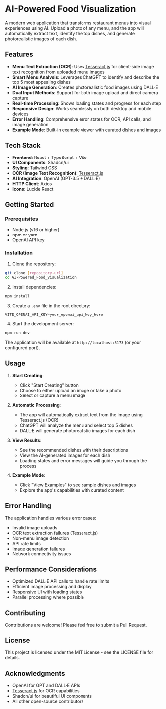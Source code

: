 # AI-Powered Food Visualization

A modern web application that transforms restaurant menus into visual experiences using AI. Upload a photo of any menu, and the app will automatically extract text, identify the top dishes, and generate photorealistic images of each dish.

## Features

- **Menu Text Extraction (OCR)**: Uses [Tesseract.js](https://github.com/naptha/tesseract.js) for client-side image text recognition from uploaded menu images
- **Smart Menu Analysis**: Leverages ChatGPT to identify and describe the top 5 most appealing dishes
- **AI Image Generation**: Creates photorealistic food images using DALL·E
- **Dual Input Methods**: Support for both image upload and direct camera capture
- **Real-time Processing**: Shows loading states and progress for each step
- **Responsive Design**: Works seamlessly on both desktop and mobile devices
- **Error Handling**: Comprehensive error states for OCR, API calls, and image generation
- **Example Mode**: Built-in example viewer with curated dishes and images

## Tech Stack

- **Frontend**: React + TypeScript + Vite
- **UI Components**: Shadcn/ui
- **Styling**: Tailwind CSS
- **OCR (Image Text Recognition)**: [Tesseract.js](https://github.com/naptha/tesseract.js)
- **AI Integration**: OpenAI (GPT-3.5 + DALL·E)
- **HTTP Client**: Axios
- **Icons**: Lucide React

## Getting Started

### Prerequisites

- Node.js (v16 or higher)
- npm or yarn
- OpenAI API key

### Installation

1. Clone the repository:
```bash
git clone [repository-url]
cd AI-Powered_Food_Visualization
```

2. Install dependencies:
```bash
npm install
```

3. Create a `.env` file in the root directory:
```env
VITE_OPENAI_API_KEY=your_openai_api_key_here
```

4. Start the development server:
```bash
npm run dev
```

The application will be available at `http://localhost:5173` (or your configured port).

## Usage

1. **Start Creating**:
   - Click "Start Creating" button
   - Choose to either upload an image or take a photo
   - Select or capture a menu image

2. **Automatic Processing**:
   - The app will automatically extract text from the image using Tesseract.js (OCR)
   - ChatGPT will analyze the menu and select top 5 dishes
   - DALL·E will generate photorealistic images for each dish

3. **View Results**:
   - See the recommended dishes with their descriptions
   - View the AI-generated images for each dish
   - Loading states and error messages will guide you through the process

4. **Example Mode**:
   - Click "View Examples" to see sample dishes and images
   - Explore the app's capabilities with curated content

## Error Handling

The application handles various error cases:
- Invalid image uploads
- OCR text extraction failures (Tesseract.js)
- Non-menu image detection
- API rate limits
- Image generation failures
- Network connectivity issues

## Performance Considerations

- Optimized DALL·E API calls to handle rate limits
- Efficient image processing and display
- Responsive UI with loading states
- Parallel processing where possible

## Contributing

Contributions are welcome! Please feel free to submit a Pull Request.

## License

This project is licensed under the MIT License - see the LICENSE file for details.

## Acknowledgments

- OpenAI for GPT and DALL·E APIs
- [Tesseract.js](https://github.com/naptha/tesseract.js) for OCR capabilities
- Shadcn/ui for beautiful UI components
- All other open-source contributors
